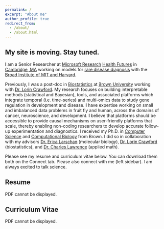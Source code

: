 ```yaml
---
permalink: /
excerpt: "About me"
author_profile: true
redirect_from: 
  - /about/
  - /about.html
---
```


## My site is moving. Stay tuned.
I am a Senior Researcher at [Microsoft Research](https://www.microsoft.com/en-us/research/) [Health Futures](https://www.microsoft.com/en-us/research/lab/microsoft-health-futures/) in [Cambridge, MA](https://www.microsoft.com/en-us/research/lab/microsoft-research-cambridge/) working on models for [rare disease diagnosis](https://www.broadinstitute.org/news/broad-institute-and-microsoft-collaborate-help-accelerate-disease-research-scalable-analytical) with the [Broad Institute of MIT and Harvard](https://www.broadinstitute.org/). 

Previously, I was a post-doc in [Biostatistics](https://www.brown.edu/academics/public-health/biostats/home) at [Brown University](https://www.brown.edu/) working with [Dr. Lorin Crawford](http://www.lcrawlab.com/home.html). My research focuses on building interpretable methods (statistical and Bayesian), tools, and associated platforms which integrate temporal (i.e. time-series) and multi-omics data to study gene regulation in development and disease. I have expertise working on small and imbalanced data problems in fruit fly and human, across the domains of cancer, neuroscience, and development. I believe that platforms should be accessible to provide causal mechanisms on user-friendly platforms that scale, thereby enabling non-coding researchers to develop accurate follow-up experimentation and diagnostics. I received my Ph.D. in [Computer Science](https://cs.brown.edu/) and [Computational Biology](https://ccmb.brown.edu/) from Brown. I did so in collaboration with my advisors [Dr. Erica Larschan](https://www.larschanlab.com/) (molecular biology), [Dr. Lorin Crawford](http://www.lcrawlab.com/home.html) (biostatistics), and [Dr. Charles Lawrence](https://en.wikipedia.org/wiki/Charles_Lawrence_(mathematician)) (applied math). 

Please see my resume and curriculum vitae below. You can download them both on the Connect tab. Please also connect with me (left sidebar). I am always excited to talk science.

## Resume
<object width="400" height="500" type="application/pdf" data="files/resume_conard.pdf?#zoom=85&scrollbar=0&toolbar=0&navpanes=0">
    <p>PDF cannot be displayed.</p>
</object>

## Curriculum Vitae
<object width="400" height="500" type="application/pdf" data="files/cv_conard.pdf?#zoom=85&scrollbar=0&toolbar=0&navpanes=0">
    <p>PDF cannot be displayed.</p>
</object>
